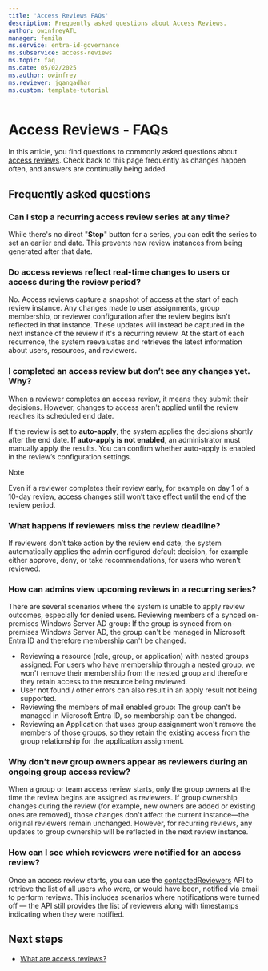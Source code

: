 ```yaml
---
title: 'Access Reviews FAQs'
description: Frequently asked questions about Access Reviews.
author: owinfreyATL
manager: femila
ms.service: entra-id-governance
ms.subservice: access-reviews
ms.topic: faq
ms.date: 05/02/2025
ms.author: owinfrey
ms.reviewer: jgangadhar
ms.custom: template-tutorial
---
```


# Access Reviews - FAQs

In this article, you find questions to commonly asked questions about [access reviews](access-reviews-overview.md). Check back to this page frequently as changes happen often, and answers are continually being added.

## Frequently asked questions

### Can I stop a recurring access review series at any time?

While there's no direct "**Stop**" button for a series, you can edit the series to set an earlier end date. This prevents new review instances from being generated after that date.

### Do access reviews reflect real-time changes to users or access during the review period?

No. Access reviews capture a snapshot of access at the start of each review instance. Any changes made to user assignments, group membership, or reviewer configuration after the review begins isn't reflected in that instance.
These updates will instead be captured in the next instance of the review if it's a recurring review. At the start of each recurrence, the system reevaluates and retrieves the latest information about users, resources, and reviewers.

### I completed an access review but don’t see any changes yet. Why?

When a reviewer completes an access review, it means they submit their decisions. However, changes to access aren't applied until the review reaches its scheduled end date.

If the review is set to **auto-apply**, the system applies the decisions shortly after the end date. **If auto-apply is not enabled**, an administrator must manually apply the results. You can confirm whether auto-apply is enabled in the review’s configuration settings.

> [!NOTE]
> Even if a reviewer completes their review early, for example on day 1 of a 10-day review, access changes still won’t take effect until the end of the review period.

### What happens if reviewers miss the review deadline?

If reviewers don’t take action by the review end date, the system automatically applies the admin configured default decision, for example either approve, deny, or take recommendations, for users who weren’t reviewed.

### How can admins view upcoming reviews in a recurring series?

There are several scenarios where the system is unable to apply review outcomes, especially for denied users. Reviewing members of a synced on-premises Windows Server AD group: If the group is synced from on-premises Windows Server AD, the group can't be managed in Microsoft Entra ID and therefore membership can't be changed.

- Reviewing a resource (role, group, or application) with nested groups assigned: For users who have membership through a nested group, we won't remove their membership from the nested group and therefore they retain access to the resource being reviewed.
- User not found / other errors can also result in an apply result not being supported.
- Reviewing the members of mail enabled group: The group can't be managed in Microsoft Entra ID, so membership can't be changed.
- Reviewing an Application that uses group assignment won't remove the members of those groups, so they retain the existing access from the group relationship for the application assignment.  

### Why don’t new group owners appear as reviewers during an ongoing group access review?

When a group or team access review starts, only the group owners at the time the review begins are assigned as reviewers.
If group ownership changes during the review (for example, new owners are added or existing ones are removed), those changes don't affect the current instance—the original reviewers remain unchanged.
However, for recurring reviews, any updates to group ownership will be reflected in the next review instance.

### How can I see which reviewers were notified for an access review?

Once an access review starts, you can use the [contactedReviewers](/graph/api/resources/accessreviewreviewer?view=graph-rest-1.0) API to retrieve the list of all users who were, or would have been, notified via email to perform reviews.
This includes scenarios where notifications were turned off — the API still provides the list of reviewers along with timestamps indicating when they were notified.


## Next steps

- [What are access reviews?](access-reviews-overview.md)

